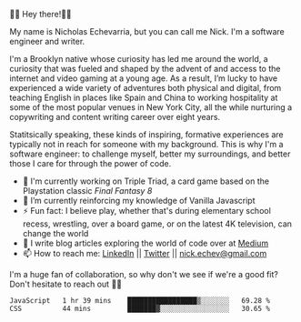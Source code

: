 👋🏾 Hey there!👋🏾

My name is Nicholas Echevarria, but you can call me Nick. I'm a software engineer and writer. 

I'm a Brooklyn native whose curiosity has led me around the world, a curiosity that was fueled and shaped by the advent of and access to the internet and video gaming at a young age. As a result, I’m lucky to have experienced a wide variety of adventures both physical and digital, from teaching English in places like Spain and China to working hospitality at some of the most popular venues in New York City, all the while nurturing a copywriting and content writing career over eight years. 

Statitsically speaking, these kinds of inspiring, formative experiences are typically not in reach for someone with my background. This is why I'm a software engineer: to challenge myself, better my surroundings, and better those I care for through the power of code. 

- 🔨 I'm currently working on Triple Triad, a card game based on the Playstation classic _Final Fantasy 8_
- 🌱 I’m currently reinforcing my knowledge of Vanilla Javascript
- ⚡️ Fun fact: I believe play, whether that's during elementary school recess, wrestling, over a board game, or on the latest 4K television, can change the world
- 📖 I write blog articles exploring the world of code over at [Medium](https://medium.com/@nickechevarria)
- 📫 How to reach me: [LinkedIn](https://www.linkedin.com/in/nicholasechevarria/) || [Twitter](https://twitter.com/_nickechevarria) || nick.echev@gmail.com

I'm a huge fan of collaboration, so why don't we see if we're a good fit? Don't hesitate to reach out ✌🏾  
<!--START_SECTION:waka-->
```text
JavaScript   1 hr 39 mins    █████████████████▒░░░░░░░   69.28 % 
CSS          44 mins         ███████▓░░░░░░░░░░░░░░░░░   30.65 % 
```
<!--END_SECTION:waka-->


